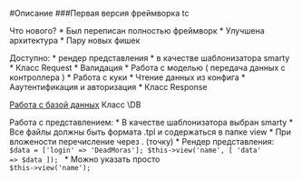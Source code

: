 #Описание
<addr>
###Первая версия фреймворка tc

Что нового?
    * Был переписан полностью фреймворк
    * Улучшена архитектура
    * Пару новых фишек



Доступно:
    * рендер представления
    * в качестве шаблонизатора smarty
    * Класс Request
    * Валидация
    * Работа с моделью ( передача данных с контроллера )
    * Работа с куки
    * Чтение данных из конфига
    * Ааутентификация и авторизация
    * Класс Response



[Работа с базой данных](https://github.com/usmanhalalit/pixie)
Класс \DB



Работа с представлением:
    * В качестве шаблонизатора выбран smarty
    * Все файлы должны быть формата .tpl и содержаться в папке view
    * При вложености перечисление через . (точку) 
    * Рендер представления:
        <code>
          $data = ['login' => 'DeadMoras'];
          $this->view('name', [
            'data' => $data
          ]);
        </code>
    * Можно указать просто
        <code>
          $this->view('name');
        </code>
